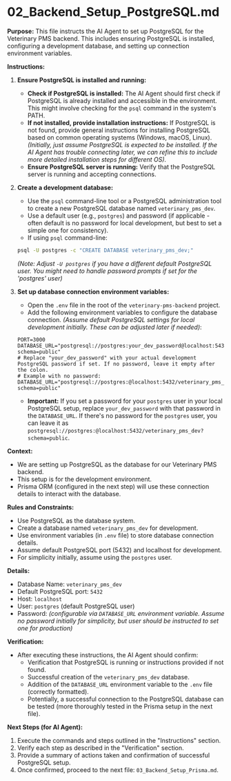 # 02_Backend_Setup_PostgreSQL.md

**Purpose:**
This file instructs the AI Agent to set up PostgreSQL for the Veterinary PMS backend. This includes ensuring PostgreSQL is installed, configuring a development database, and setting up connection environment variables.

**Instructions:**

1.  **Ensure PostgreSQL is installed and running:**
    *   **Check if PostgreSQL is installed:**  The AI Agent should first check if PostgreSQL is already installed and accessible in the environment.  This might involve checking for the `psql` command in the system's PATH.
    *   **If not installed, provide installation instructions:** If PostgreSQL is not found, provide general instructions for installing PostgreSQL based on common operating systems (Windows, macOS, Linux).  *(Initially, just assume PostgreSQL is expected to be installed.  If the AI Agent has trouble connecting later, we can refine this to include more detailed installation steps for different OS).*
    *   **Ensure PostgreSQL server is running:** Verify that the PostgreSQL server is running and accepting connections.

2.  **Create a development database:**
    *   Use the `psql` command-line tool or a PostgreSQL administration tool to create a new PostgreSQL database named `veterinary_pms_dev`.
    *   Use a default user (e.g., `postgres`) and password (if applicable - often default is no password for local development, but best to set a simple one for consistency).
    *   If using `psql` command-line:

    ```bash
    psql -U postgres -c "CREATE DATABASE veterinary_pms_dev;"
    ```

    *(Note: Adjust `-U postgres` if you have a different default PostgreSQL user. You might need to handle password prompts if set for the 'postgres' user)*

3.  **Set up database connection environment variables:**
    *   Open the `.env` file in the root of the `veterinary-pms-backend` project.
    *   Add the following environment variables to configure the database connection.  *(Assume default PostgreSQL settings for local development initially.  These can be adjusted later if needed)*:

    ```env
    PORT=3000
    DATABASE_URL="postgresql://postgres:your_dev_password@localhost:5432/veterinary_pms_dev?schema=public"
    # Replace "your_dev_password" with your actual development PostgreSQL password if set. If no password, leave it empty after the colon.
    # Example with no password: DATABASE_URL="postgresql://postgres:@localhost:5432/veterinary_pms_dev?schema=public"
    ```

    *   **Important:** If you set a password for your `postgres` user in your local PostgreSQL setup, replace `your_dev_password` with that password in the `DATABASE_URL`. If there's no password for the `postgres` user, you can leave it as `postgresql://postgres:@localhost:5432/veterinary_pms_dev?schema=public`.

**Context:**

*   We are setting up PostgreSQL as the database for our Veterinary PMS backend.
*   This setup is for the development environment.
*   Prisma ORM (configured in the next step) will use these connection details to interact with the database.

**Rules and Constraints:**

*   Use PostgreSQL as the database system.
*   Create a database named `veterinary_pms_dev` for development.
*   Use environment variables (in `.env` file) to store database connection details.
*   Assume default PostgreSQL port (5432) and localhost for development.
*   For simplicity initially, assume using the `postgres` user.

**Details:**

*   Database Name: `veterinary_pms_dev`
*   Default PostgreSQL port: `5432`
*   Host: `localhost`
*   User: `postgres` (default PostgreSQL user)
*   Password:  *(configurable via `DATABASE_URL` environment variable.  Assume no password initially for simplicity, but user should be instructed to set one for production)*

**Verification:**

*   After executing these instructions, the AI Agent should confirm:
    *   Verification that PostgreSQL is running or instructions provided if not found.
    *   Successful creation of the `veterinary_pms_dev` database.
    *   Addition of the `DATABASE_URL` environment variable to the `.env` file (correctly formatted).
    *   Potentially, a successful connection to the PostgreSQL database can be tested (more thoroughly tested in the Prisma setup in the next file).

**Next Steps (for AI Agent):**

1.  Execute the commands and steps outlined in the "Instructions" section.
2.  Verify each step as described in the "Verification" section.
3.  Provide a summary of actions taken and confirmation of successful PostgreSQL setup.
4.  Once confirmed, proceed to the next file: `03_Backend_Setup_Prisma.md`.